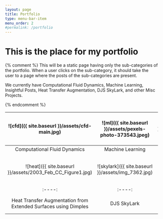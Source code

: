 ```yaml
---
layout: page
title: Portfolio
type: menu-bar-item
menu_order: 2
#permalink: /portfolio
---
```

# This is the place for my portfolio
{% comment %}
This will be a static page having only the sub-categories of the portfolio. When a user clicks on the sub-category, it should take the user to a page where the posts of the sub-categories are present.

We currently have Computational Fluid Dynamics, Machine Learning, Insightful Posts, Heat Transfer Augmentation, DJS SkyLark, and other Misc Projects.

{% endcomment %}


|![cfd]({{ site.baseurl }}/assets/cfd-main.jpg) | ![ml]({{ site.baseurl }}/assets/pexels-photo-373543.jpeg) | ![insight]({{ site.baseurl }}/assets/pexels-photo-355952-1.jpeg)|
| :----: | :----: | :----: |
| Computational Fluid Dynamics | Machine Learning | Insightful Posts |
| ![heat]({{ site.baseurl }}/assets/2003_Feb_CC_Figure1.jpg) | ![skylark]({{ site.baseurl }}/assets/img_7362.jpg) | ![other]({{ site.baseurl }}/assets/pexels-photo-190537.jpeg)|
| :----: | :----: | :----: |
| Heat Transfer Augmentation from Extended Surfaces using Dimples | DJS SkyLark | Other Miscellaneous Projects |
